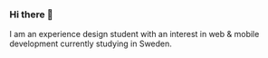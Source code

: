 ### Hi there 👋

I am an experience design student with an interest in web & mobile development currently studying in Sweden. 
